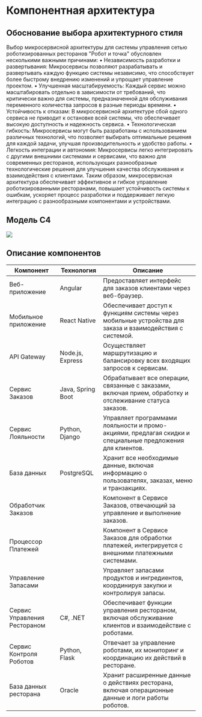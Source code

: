 # Компонентная архитектура

## Обоснование выбора архитектурного стиля

Выбор микросервисной архитектуры для системы управления сетью роботизированных ресторанов "Робот и точка" обусловлен несколькими важными причинами:
•	Независимость разработки и развертывания: Микросервисы позволяют разрабатывать и развертывать каждую функцию системы независимо, что способствует более быстрому внедрению изменений и упрощает управление проектом.
•	Улучшенная масштабируемость: Каждый сервис можно масштабировать отдельно в зависимости от требований, что критически важно для системы, предназначенной для обслуживания переменного количества запросов в разные периоды времени.
•	Устойчивость к отказам: В микросервисной архитектуре сбой одного сервиса не приводит к остановке всей системы, что обеспечивает высокую доступность и надежность сервиса.
•	Технологическая гибкость: Микросервисы могут быть разработаны с использованием различных технологий, что позволяет выбирать оптимальные решения для каждой задачи, улучшая производительность и удобство работы.
•	Легкость интеграции и автономия: Микросервисы легко интегрировать с другими внешними системами и сервисами, что важно для современных ресторанов, использующих разнообразные технологические решения для улучшения качества обслуживания и взаимодействия с клиентами.
Таким образом, микросервисная архитектура обеспечивает эффективное и гибкое управление роботизированными ресторанами, повышает устойчивость системы к ошибкам, ускоряет процесс разработки и поддерживает легкую интеграцию с разнообразными компонентами и устройствами.

## Модель C4

![](diagrams/src/C4.svg)

## Описание компонентов
| Компонент                   | Технология             | Описание                                                                                  |
|-----------------------------|------------------------|-------------------------------------------------------------------------------------------|
| Веб-приложение              | Angular                | Предоставляет интерфейс для заказов клиентами через веб-браузер.                          |
| Мобильное приложение        | React Native           | Обеспечивает доступ к функциям системы через мобильные устройства для заказа и взаимодействия с системой. |
| API Gateway                 | Node.js, Express       | Осуществляет маршрутизацию и балансировку всех входящих запросов к сервисам.              |
| Сервис Заказов              | Java, Spring Boot      | Обрабатывает все операции, связанные с заказами, включая прием, обработку и отслеживание статуса заказов. |
| Сервис Лояльности           | Python, Django         | Управляет программами лояльности и промо-акциями, предлагая скидки и специальные предложения для клиентов. |
| База данных                 | PostgreSQL             | Хранит все необходимые данные, включая информацию о пользователях, заказах, меню и транзакциях. |
| Обработчик Заказов          |                        | Компонент в Сервисе Заказов, отвечающий за управление и выполнение заказов.               |
| Процессор Платежей          |                        | Компонент в Сервисе Заказов для обработки платежей, интегрируется с внешними платежными системами. |
| Управление Запасами         |                        | Управляет запасами продуктов и ингредиентов, координируя закупки и контролируя запасы.    |
| Сервис Управления Рестораном| C#, .NET               | Обеспечивает функции управления рестораном, включая обслуживание клиентов и взаимодействие с роботами. |
| Сервис Контроля Роботов     | Python, Flask          | Отвечает за управление роботами, их мониторинг и координацию их действий в ресторане.     |
| База данных ресторана       | Oracle                 | Хранит расширенные данные о действиях ресторана, включая операционные данные и логи работы роботов. |


